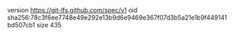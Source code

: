 version https://git-lfs.github.com/spec/v1
oid sha256:78c3f6ee7748e49e292e13b9d6e9469e367f07d3b5a21e1b9f449141bd507cb1
size 435
